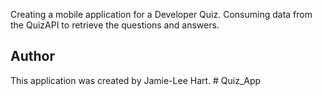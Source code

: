 Creating a mobile application for a Developer Quiz.
Consuming data from the QuizAPI to retrieve the questions and answers.

## Author

This application was created by Jamie-Lee Hart.
#   Q u i z _ A p p  
 